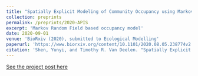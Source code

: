 ```yaml
---
title: "Spatially Explicit Modeling of Community Occupancy using Markov Random Field Models with Imperfect Observation: Mesocarnivores in Apostle Islands National Lakeshore."
collection: preprints
permalink: /preprints/2020-APIS
excerpt: 'Markov Random Field based occupancy model'
date: 2020-09-01
venue: 'BioRxiv (2020), submitted to Ecological Modelling'
paperurl: 'https://www.biorxiv.org/content/10.1101/2020.08.05.238774v2.abstract'
citation: 'Shen, Yunyi, and Timothy R. Van Deelen. "Spatially Explicit Modeling of Community Occupancy using Markov Random Field Models with Imperfect Observation: Mesocarnivores in Apostle Islands National Lakeshore." BioRxiv (2020).'
---
```


[See the project post here](https://YunyiShen.github.io/research/2019-IsingOccu)

